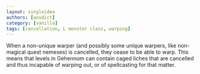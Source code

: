 ```yaml
---
layout: singleidea
authors: [aosdict]
category: [vanilla]
tags: [cancellation, L monster class, warping]
---
```

When a non-unique warper (and possibly some unique warpers, like non-magical
quest nemeses) is cancelled, they cease to be able to warp. This means that
levels in Gehennom can contain caged liches that are cancelled and thus
incapable of warping out, or of spellcasting for that matter.
